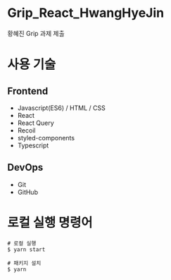 # Grip_React_HwangHyeJin
황혜진 Grip 과제 제출

# 사용 기술 

## Frontend
- Javascript(ES6) / HTML / CSS
- React
- React Query
- Recoil
- styled-components
- Typescript

## DevOps
- Git
- GitHub

# 로컬 실행 명령어
```
# 로컬 실행
$ yarn start

# 패키지 설치
$ yarn
```
